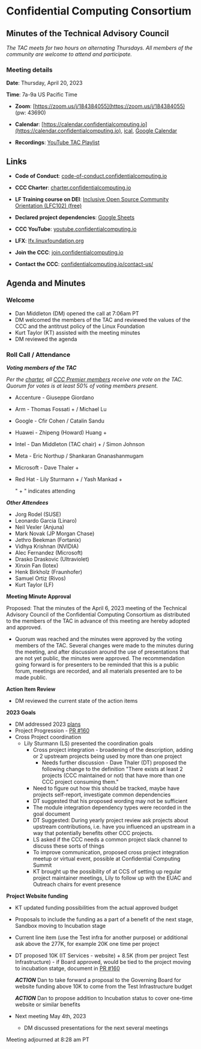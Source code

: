# Confidential Computing Consortium

## Minutes of the Technical Advisory Council

*The TAC meets for two hours on alternating Thursdays. All members of the community are welcome to attend and participate.*

### Meeting details

**Date**: Thursday, April 20, 2023

**Time**: 7a-9a US Pacific Time

* **Zoom**: [https://zoom.us/j/184384055](https://zoom.us/j/184384055) (pw: 43690)

* **Calendar**: [https://calendar.confidentialcomputing.io](https://calendar.confidentialcomputing.io),
[ical](https://calendar.google.com/calendar/ical/c\_c0pcihr7n2n1k3a38i32d9ag10%40group.calendar.google.com/public/basic.ics),
[Google Calendar](https://calendar.google.com/calendar/u/0/r?cid=c\_c0pcihr7n2n1k3a38i32d9ag10@group.calendar.google.com)

* **Recordings**: [YouTube TAC Playlist](https://www.youtube.com/playlist?list=PLmfkUJc39uMjaB\_I1dYW72I44kr9QzG\_B)

## Links

* **Code of Conduct**: [code-of-conduct.confidentialcomputing.io](https://code-of-conduct.confidentialcomputing.io)

* **CCC Charter**: [charter.confidentialcomputing.io](https://charter.confidentialcomputing.io)

* **LF Training course on DEI**: [Inclusive Open Source Community Orientation (LFC102) (free)](https://training.linuxfoundation.org/training/inclusive-open-source-community-orientation-lfc102/)

* **Declared project dependencies**: [Google Sheets](https://docs.google.com/spreadsheets/d/1UKnbbGWXYLjnPZsox3zmYo59nv3XSXjePfas5E2fER0/edit#gid=0)

* **CCC YouTube**: [youtube.confidentialcomputing.io](https://youtube.confidentialcomputing.io)

* **LFX**: [lfx.linuxfoundation.org](https://lfx.linuxfoundation.org)

* **Join the CCC**: [join.confidentialcomputing.io](https://join.confidentialcomputing.io)

* **Contact the CCC**: [confidentialcomputing.io/contact-us/](https://confidentialcomputing.io/contact-us/)

## Agenda and Minutes

### Welcome

* Dan Middleton (DM) opened the call at 7:06am PT
* DM welcomed the members of the TAC and reviewed the values of the CCC and the antitrust policy of the Linux Foundation
* Kurt Taylor (KT) assisted with the meeting minutes
* DM reviewed the agenda

### Roll Call / Attendance

***Voting members of the TAC***

*Per the [charter](https://charter.confidentialcomputing.io), all [CCC Premier members](https://confidentialcomputing.io/members/) receive one vote on the TAC. Quorum for votes is at least 50% of voting members present.*

* Accenture - Giuseppe Giordano 
* Arm - Thomas Fossati + / Michael Lu
* Google - Cfir Cohen / Catalin Sandu
* Huawei - Zhipeng (Howard) Huang +
* Intel - Dan Middleton (TAC chair) + / Simon Johnson
* Meta - Eric Northup / Shankaran Gnanashanmugam
* Microsoft - Dave Thaler + 
* Red Hat - Lily Sturmann  + / Yash Mankad +

   " + " indicates attending

***Other Attendees***

* Jorg Rodel (SUSE)
* Leonardo Garcia (Linaro)
* Neil Vexler  (Anjuna)
* Mark Novak (JP Morgan Chase)
* Jethro Beekman (Fortanix)
* Vidhya Krishnan (NVIDIA)
* Alec Fernandez (Microsoft)
* Drasko Draskovic (Ultraviolet)
* Xinxin Fan (Iotex)
* Henk Birkholz (Fraunhofer)
* Samuel Ortiz (Rivos)
* Kurt Taylor (LF)


**Meeting Minute Approval**

Proposed: That the minutes of the April 6, 2023 meeting of the Technical Advisory Council of the Confidential Computing Consortium as distributed to the members of the TAC in advance of this meeting are hereby adopted and approved.

* Quorum was reached and the minutes were approved by the voting members of the TAC. Several changes were made to the minutes during the meeting, and after discussion around the use of presentations that are not yet public, the minutes were approved. The recommendation going forward is for presenters to be reminded that this is a public forum, meetings are recorded, and all materials presented are to be made public.


**Action Item Review**

* DM reviewed the current state of the action items


**2023 Goals**

* DM addressed 2023 [plans](https://docs.google.com/document/d/1BLsI0hv9ybHl-FBNqHp6bJzy6ng8yKs__556bTqBswc/edit)
* Project Progression - [PR #160](https://github.com/confidential-computing/governance/pull/160)
* Cross Project coordination
  * Lily Sturmann (LS) presented the coordination goals
    * Cross project integration - broadening of the description, adding or 2 upstream projects being used by more than one project
      * Needs further discussion - Dave Thaler (DT) proposed the following change to the definition "There exists at least 2 projects (CCC maintained or not) that have more than one CCC project consuming them."
    * Need to figure out how this should be tracked, maybe have projects self-report, investigate common dependencies
    * DT suggested that his proposed wording may not be sufficient
    * The module integration dependency types were recorded in the goal document
    * DT Suggested: During yearly project review ask projects about upstream contributions, i.e. have you influenced an upstream in a way that potentially benefits other CCC projects. 
    * LS asked if the CCC needs a common project slack channel to discuss these sorts of things
    * To improve communication, proposed cross project integration meetup or virtual event, possible at Confidential Computing Summit
    * KT brought up the possibility of at CCS of setting up regular project maintainer meetings, Lily to follow up with the EUAC and Outreach chairs for event presence


**Project Website funding**
* KT updated funding possibilities from the actual approved budget
* Proposals to include the funding as a part of a benefit of the next stage, Sandbox moving to Incubation stage
* Current line item (use the Test infra for another purpose) or additional ask above the 277K, for example 20K one time per project
* DT proposed 10K (IT Services - website) + 8.5K (from per project Test Infrastructure) - if Board approved, would be tied to the project moving to incubation statge, document in [PR #160](https://github.com/confidential-computing/governance/pull/160)

  ***ACTION*** Dan to take forward a proposal to the Governing Board for website funding above 10K to come from the Test Infrastructure budget
  
  ***ACTION*** Dan to propose addition to Incubation status to cover one-time website or similar benefits


* Next meeting May 4th, 2023
  * DM discussed presentations for the next several meetings


Meeting adjourned at 8:28 am PT
